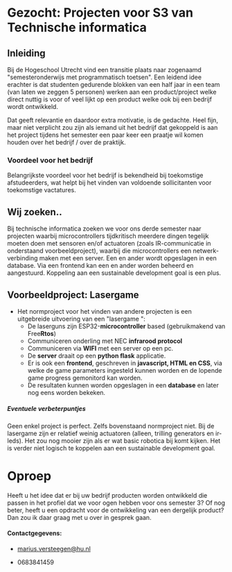 # Gezocht: Projecten voor S3 van Technische informatica

## Inleiding

Bij de Hogeschool Utrecht vind een transitie plaats naar zogenaamd "semesteronderwijs met programmatisch toetsen". Een leidend idee erachter is dat studenten gedurende blokken van een half jaar in een team (van laten we zeggen 5 personen) werken aan een product/project welke direct nuttig is voor of veel lijkt op een product welke ook bij een bedrijf wordt ontwikkeld.

Dat geeft relevantie en daardoor extra motivatie, is de gedachte.
Heel fijn, maar niet verplicht zou zijn als iemand uit het bedrijf dat gekoppeld is aan het project tijdens het semester een paar keer een praatje wil komen houden over het bedrijf / over de praktijk.

### Voordeel voor het bedrijf

Belangrijkste voordeel voor het bedrijf is bekendheid bij toekomstige afstudeerders, wat helpt bij het vinden van voldoende sollicitanten voor toekomstige vactatures. 

## Wij zoeken..

Bij technische informatica zoeken we voor ons derde semester naar projecten waarbij microcontrollers tijdkritisch meerdere dingen tegelijk moeten doen met sensoren en/of actuatoren (zoals IR-communicatie in onderstaand voorbeeldproject), waarbij die microcontrollers een netwerk-verbinding maken met een server. Een en ander wordt opgeslagen in een database. Via een frontend kan een en ander worden beheerd en aangestuurd. Koppeling aan een sustainable development goal is een plus.

## Voorbeeldproject: Lasergame

- Het normproject voor het vinden van andere projecten is een uitgebreide uitvoering van een "lasergame ":
  - De laserguns zijn ESP32-**microcontroller** based (gebruikmakend van Free**Rtos**)
  - Communiceren onderling met NEC **infrarood protocol**
  - Communiceren via **WIFI** met een server op een pc.
  - De **server** draait op een **python flask** applicatie.
  - Er is ook een **frontend**, geschreven in **javascript, HTML en CSS**, via welke de game parameters ingesteld kunnen worden en de lopende game progress gemonitord kan worden.
  - De resultaten kunnen worden opgeslagen in een **database** en later nog eens worden bekeken.

##### Eventuele verbeterpuntjes

Geen enkel project is perfect. Zelfs bovenstaand normproject niet. Bij de lasergame zijn er relatief weinig actuatoren (alleen, trilling generators en ir-leds). Het zou nog mooier zijn als er wat basic robotica bij komt kijken. Het is verder niet logisch te koppelen aan een sustainable development goal.

# Oproep

Heeft u het idee dat er bij uw bedrijf producten worden ontwikkeld die passen in het profiel dat we voor ogen hebben voor ons semester 3? Of nog beter, heeft u een opdracht voor de ontwikkeling van een dergelijk product? Dan zou ik daar graag met u over in gesprek gaan.

#### Contactgegevens:

- marius.versteegen@hu.nl

- 0683841459
